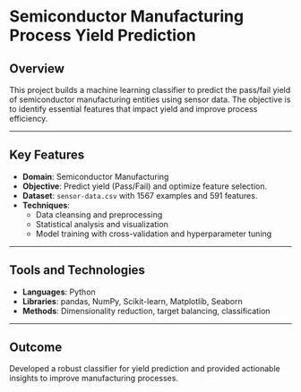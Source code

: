 # Semiconductor Manufacturing Process Yield Prediction

## Overview
This project builds a machine learning classifier to predict the pass/fail yield of semiconductor manufacturing entities using sensor data. The objective is to identify essential features that impact yield and improve process efficiency.

---

## Key Features
- **Domain**: Semiconductor Manufacturing
- **Objective**: Predict yield (Pass/Fail) and optimize feature selection.
- **Dataset**: `sensor-data.csv` with 1567 examples and 591 features.
- **Techniques**:
  - Data cleansing and preprocessing
  - Statistical analysis and visualization
  - Model training with cross-validation and hyperparameter tuning

---

## Tools and Technologies
- **Languages**: Python
- **Libraries**: pandas, NumPy, Scikit-learn, Matplotlib, Seaborn
- **Methods**: Dimensionality reduction, target balancing, classification

---

## Outcome
Developed a robust classifier for yield prediction and provided actionable insights to improve manufacturing processes.
